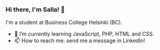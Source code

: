 ### Hi there, I'm Salla! 👋 

<!--
**sallaselina/sallaselina** is a ✨ _special_ ✨ repository because its `README.md` (this file) appears on your GitHub profile.

- 🔭 I’m currently working on ...
- 👯 I’m looking to collaborate on ...
- 💬 Ask me about ...
- ⚡ Fun fact: ...
-->
I'm a student at Business College Helsinki (BC).
- 🌱 I’m currently learning JavaScript, PHP, HTML and CSS. 
- 📫 How to reach me: send me a message in LinkedIn!
